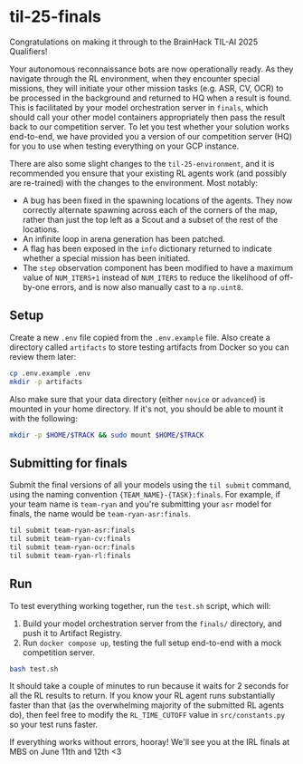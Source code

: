 # til-25-finals
Congratulations on making it through to the BrainHack TIL-AI 2025 Qualifiers!

Your autonomous reconnaissance bots are now operationally ready. As they navigate through the RL environment, when they encounter special missions, they will initiate your other mission tasks (e.g. ASR, CV, OCR) to be processed in the background and returned to HQ when a result is found. This is facilitated by your model orchestration server in `finals`, which should call your other model containers appropriately then pass the result back to our competition server. To let you test whether your solution works end-to-end, we have provided you a version of our competition server (HQ) for you to use when testing everything on your GCP instance.

There are also some slight changes to the `til-25-environment`, and it is recommended you ensure that your existing RL agents work (and possibly are re-trained) with the changes to the environment. Most notably:
- A bug has been fixed in the spawning locations of the agents. They now correctly alternate spawning across each of the corners of the map, rather than just the top left as a Scout and a subset of the rest of the locations.
- An infinite loop in arena generation has been patched.
- A flag has been exposed in the `info` dictionary returned to indicate whether a special mission has been initiated.
- The `step` observation component has been modified to have a maximum value of `NUM_ITERS+1` instead of `NUM_ITERS` to reduce the likelihood of off-by-one errors, and is now also manually cast to a `np.uint8`.

## Setup
Create a new `.env` file copied from the `.env.example` file. Also create a directory called `artifacts` to store testing artifacts from Docker so you can review them later:

```Bash
cp .env.example .env
mkdir -p artifacts
```

Also make sure that your data directory (either `novice` or `advanced`) is mounted in your home directory. If it's not, you should be able to mount it with the following:

```Bash
mkdir -p $HOME/$TRACK && sudo mount $HOME/$TRACK
```

## Submitting for finals
Submit the final versions of all your models using the `til submit` command, using the naming convention `{TEAM_NAME}-{TASK}:finals`. For example, if your team name is `team-ryan` and you're submitting your `asr` model for finals, the name would be `team-ryan-asr:finals`.

```Bash
til submit team-ryan-asr:finals
til submit team-ryan-cv:finals
til submit team-ryan-ocr:finals
til submit team-ryan-rl:finals
```

## Run
To test everything working together, run the `test.sh` script, which will:
1. Build your model orchestration server from the `finals/` directory, and push it to Artifact Registry.
2. Run `docker compose up`, testing the full setup end-to-end with a mock competition server.

```Bash
bash test.sh
```

It should take a couple of minutes to run because it waits for 2 seconds for all the RL results to return. If you know your RL agent runs substantially faster than that (as the overwhelming majority of the submitted RL agents do), then feel free to modify the `RL_TIME_CUTOFF` value in `src/constants.py` so your test runs faster. 

If everything works without errors, hooray! We'll see you at the IRL finals at MBS on June 11th and 12th <3